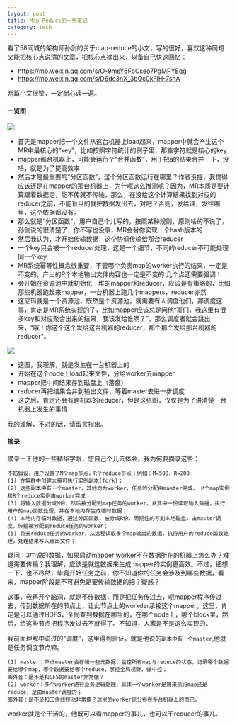 ```yaml
---
layout: post
title: Map Reduce的一些笔记
category: tech
---
```


看了58同城的架构师孙剑的关于map-reduce的小文，写的很好，喜欢这种简短又能把核心点说清的文章，把核心点摘出来，以备自己快速回忆：

- <https://mp.weixin.qq.com/s/O-9msY6FpCseo7PgMPYEqg>
- <https://mp.weixin.qq.com/s/D6dc3nX_3bQc0kFiH-7shA>

两篇小文很赞，一定耐心读一遍。

#### 一览图
![](https://mmbiz.qpic.cn/mmbiz_png/YrezxckhYOzT8aaHBQicEmzickibhbdCupUQf63DEhpuI6eqn9icStmAzlnMctPgq3cIM8KxYZWJick872NvMzpYBoQ/640?wx_fmt=png&tp=webp&wxfrom=5&wx_lazy=1&wx_co=1)
- 首先是mapper把一个文件从这台机器上load起来，mapper中就会产生这个MR中最核心的“key”，比如按照字符统计的例子里，那些字符就是核心的key
- mapper那台机器上，可能会运行个“合并函数”，用于把a的结果合并一下，没啥，就是为了提高效率
- 然后才是最重要的“分区函数”，这个分区函数运行在哪里？作者没提，我觉得应该还是在mapper的那台机器上，为什呢这么推测呢？因为，MR本质是要计算跟着数据走，能不传就不传输，那么，在没给这个计算结果找到对应的reducer之前，不能盲目的就把数据发出去，对吧？否则，发给谁，发往哪里，这个依据都没有。
- 那么就是“分区函数”，用户自己个儿写的，按照某种规则，原则啥的不说了，孙剑说的很清楚了，你不写也没事，MR会替你实现一个hash版本的
- 然后我认为，才开始传输数据，这个协调传输给那台reducer
- 一个key只会被一个reducer处理，这是一个细节，不同的reducer不可能处理同一个key
- MR系统幂等性概念很重要，不管哪个负责map的worker执行的结果，一定是不变的，产出的R个本地输出文件内容也一定是不变的
几个点还需要强调：
- 会开始在资源池中就初始化一堆的mapper和reducer，应该是有策略的，比如那些机器跑起来mapper，一台机器上跑几个mappers，reducer亦然
- 这尼玛就是一个资源池，既然是个资源池，就需要有人调度他们，那调度这事，肯定是MR系统实现的了，比如mapper应该总是问他“哥们，我这里有很多key和对应聚合出来的结果，我该发给谁啊？”，那么调度者就会跳出来，“哦！你这个这个发给这台机器的reducer，那个那个发给那台机器的reducer”。

![](https://mmbiz.qpic.cn/mmbiz_png/YrezxckhYOzxHvcSSJ15NK4FUUMAeOGciaC1GrCS7C0H8y8GOaHRRmRVYtTriaMBK0jOwogXQrhGeRicic44k003bg/640?wx_fmt=png&tp=webp&wxfrom=5&wx_lazy=1&wx_co=1)
- 这图，我理解，就是发生在一台机器上的
- 开始在这个node上load起来文件，分给worker去mapper
- mapper把中间结果存到磁盘上（落盘）
- reducer再把结果合并到输出文件，等着master去进一步调度
- 这之后，肯定还会有跨机器的reducer，但是这张图，仅仅是为了讲清楚一台机器上发生的事情

我的理解，不对的话，请留言指出。

#### 摘录

摘录一下他的一些精华字眼，您自己个儿去体会，我为何要摘录这些：

```
不妨假设，用户设置了M个map节点，R个reduce节点；例如：M=500，R=200
(1) 在集群中创建大量可执行实例副本(fork)；
(2) 这些副本中有一个master，其他均为worker，任务的分配由master完成， M个map实例和R个reduce实例由worker完成；
(3) 将输入数据分成M份，然后被分配到map任务的worker，从其中一份读取输入数据，执行用户的map函数处理，并在本地内存生成临时数据；
(4) 本地内存临时数据，通过分区函数，被分成R份，周期性的写到本地磁盘，由master调度，传给被分配到reduce任务的worker；
(5) 负责reduce任务的worker，从远程读取多个map输出的数据，执行用户的reduce函数处理，处理结果写入输出文件；
```

疑问：3中说的数据，如果启动mapper worker不在数据所在的机器上怎么办？难道需要传输？我理解，应该是就这数据来生成mapper的实例更高效。不过，细想一下，也不尽然，毕竟开始任务之前，你不知道你的任务会涉及到哪些数据，看来，mapper阶段是不可避免是要传输数据的把？疑惑？

这事，我再开个脑洞，就是不传数据，而是把任务传过去，吧mapper程序传过去，传到数据所在的节点上，让此节点上的workder承接这个mapper。这里，肯定是可以通过HDFS，全局查到数据在哪里的，在哪个node上，哪个block里，然后，给这些节点把程序发过去不就得了。不知道，人家是不是这么实现的。

我前面理解中说过的“调度”，这里得到验证，就是他说的`副本中有一个master`,他就是任务调度节点嘛。


```
(1) master：单点master会存储一些元数据，监控所有map与reduce的状态，记录哪个数据要给哪个map，哪个数据要给哪个reduce，掌控全局视野，做中控；
画外音：是不是和GFS的master非常像？
(2) worker：多个worker进行业务逻辑处理，具体一个worker是用来执行map还是reduce，是由master调度的；
画外音：是不是和工作线程池非常像？这里的worker是分布在多台机器上的而已。
```

worker就是个干活的，他既可以看mapper的事儿，也可以干reducer的事儿。



